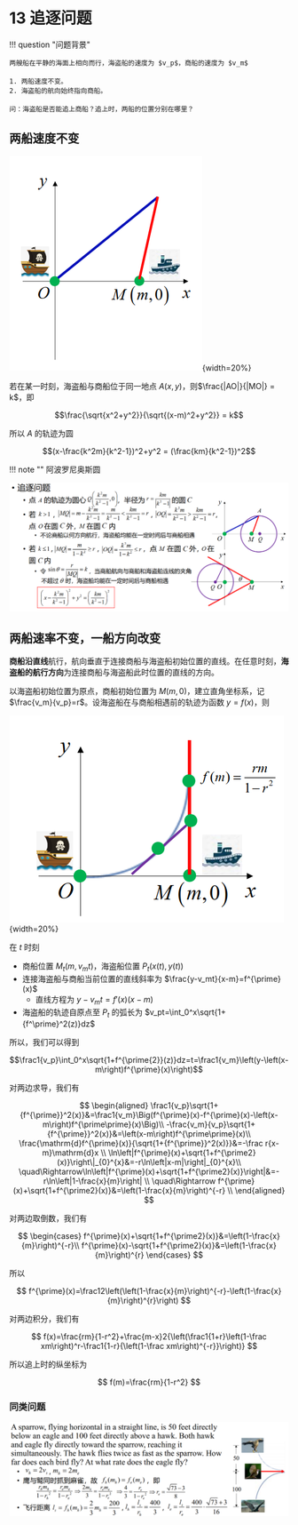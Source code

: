 # 13 追逐问题

!!! question "问题背景"

    两艘船在平静的海面上相向而行，海盗船的速度为 $v_p$，商船的速度为 $v_m$
    
    1. 两船速度不变。
    2. 海盗船的航向始终指向商船。

    问：海盗船是否能追上商船？追上时，两船的位置分别在哪里？

## 两船速度不变

![Alt text](images/image-52.png){width=20%}

若在某一时刻，海盗船与商船位于同一地点 $A(x,y)$，则$\frac{|AO|}{|MO|} = k$，即

$$\frac{\sqrt{x^2+y^2}}{\sqrt{(x-m)^2+y^2}} = k$$

所以 $A$ 的轨迹为圆

$$(x-\frac{k^2m}{k^2-1})^2+y^2 = (\frac{km}{k^2-1})^2$$

!!! note ""
    阿波罗尼奥斯圆

![Alt text](images/image-53.png)

## 两船速率不变，一船方向改变

**商船沿直线**航行，航向垂直于连接商船与海盗船初始位置的直线。在任意时刻，**海盗船的航行方向**为连接商船与海盗船此时位置的直线的方向。

以海盗船初始位置为原点，商船初始位置为 $M(m,0)$，建立直角坐标系，记 $\frac{v_m}{v_p}=r$。设海盗船在与商船相遇前的轨迹为函数 $y=f(x)$，则

![Alt text](images/image-54.png){width=20%}

在 $t$ 时刻

- 商船位置 $M_t\left(m,v_mt\right)$，海盗船位置 $P_t\left(x(t),y(t)\right)$
- 连接海盗船与商船当前位置的直线斜率为 $\frac{y-v_mt}{x-m}=f^{\prime}(x)$
    - 直线方程为 $y-v_mt = f'(x)(x - m)$
- 海盗船的轨迹自原点至 $P_t$ 的弧长为 $v_pt=\int_0^x\sqrt{1+{f^\prime}^2(z)}dz$

所以，我们可以得到

$$\frac1{v_p}\int_0^x\sqrt{1+f^{\prime{2}}(z)}dz=t=\frac1{v_m}\left(y-\left(x-m\right)f^{\prime}(x)\right)$$

对两边求导，我们有

$$
\begin{aligned}
\frac1{v_p}\sqrt{1+{f^{\prime}}^2(x)}&=\frac1{v_m}\Big(f^{\prime}(x)-f^{\prime}(x)-\left(x-m\right)f^{\prime\prime}(x)\Big)\\
-\frac{v_m}{v_p}\sqrt{1+{f^{\prime}}^2(x)}&=\left(x-m\right)f^{\prime\prime}(x)\\
\frac{\mathrm{d}f^{\prime}(x)}{\sqrt{1+{f^{\prime}}^2(x)}}&=-\frac r{x-m}\mathrm{d}x \\
\ln\left|f^{\prime}(x)+\sqrt{1+f^{\prime2}(x)}\right\|_{0}^{x}&=-r\ln\left|x-m|\right|_{0}^{x}\\
\quad\Rightarrow\ln\left|f^{\prime}(x)+\sqrt{1+f^{\prime2}(x)}\right|&=-r\ln\left|1-\frac{x}{m}\right| \\
\quad\Rightarrow f^{\prime}(x)+\sqrt{1+f^{\prime2}(x)}&=\left(1-\frac{x}{m}\right)^{-r} \\
\end{aligned}
$$

对两边取倒数，我们有

$$
\begin{cases}
 f^{\prime}(x)+\sqrt{1+f^{\prime2}(x)}&=\left(1-\frac{x}{m}\right)^{-r}\\
    f^{\prime}(x)-\sqrt{1+f^{\prime2}(x)}&=\left(1-\frac{x}{m}\right)^{r}
\end{cases}
$$

所以

$$
f^{\prime}(x)=\frac12\left(\left(1-\frac{x}{m}\right)^{-r}-\left(1-\frac{x}{m}\right)^{r}\right)
$$

对两边积分，我们有

$$
f(x)=\frac{rm}{1-r^2}+\frac{m-x}2{\left(\frac1{1+r}\left(1-\frac xm\right)^r-\frac1{1-r}{\left(1-\frac xm\right)^{-r}}\right)}
$$  

所以追上时的纵坐标为

$$
f(m)=\frac{rm}{1-r^2}
$$

### 同类问题

![Alt text](images/image-55.png)